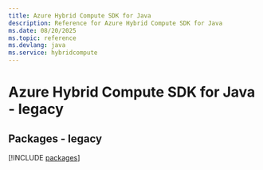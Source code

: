 ```yaml
---
title: Azure Hybrid Compute SDK for Java
description: Reference for Azure Hybrid Compute SDK for Java
ms.date: 08/20/2025
ms.topic: reference
ms.devlang: java
ms.service: hybridcompute
---
```

# Azure Hybrid Compute SDK for Java - legacy
## Packages - legacy
[!INCLUDE [packages](hybrid-compute-index.md)]